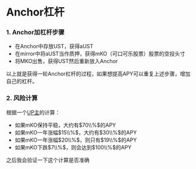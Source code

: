 # Anchor杠杆

### 1. Anchor加杠杆步骤

* 在Anchor中存放UST，获得aUST
* 在mirror中将aUST当作质押，获得mKO（可口可乐股票）股票的空投头寸
* 将MKO出售，获得UST然后重新放入Anchor

以上就是获得一轮Anchor杠杆的过程，如果想提高APY可以重复上述步骤，增加自己的杠杆。



### 2. 风险计算

根据一个[UP主](https://www.youtube.com/watch?v=azpE7tkcUyc&t=1003s)的计算：

* 如果mKO保持平稳，大约有$70\\%$的APY
* 如果mKO一年涨幅$15\\%$，大约有$30\\%$的APY
* 如果mKO一年涨幅$20\\%$，则只有$19\\%$的APY
* 如果mKO下跌$7\\%$，则会达到$100\\%$的APY

之后我会验证一下这个计算是否准确






